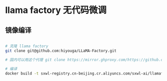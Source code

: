 # llama factory 无代码微调

## 镜像编译

```bash

# 克隆 llama factory 
git clone git@github.com:hiyouga/LLaMA-Factory.git

# 国内可以用这个代理 git clone https://mirror.ghproxy.com/https://github.com/hiyouga/LLaMA-Factory.git

# 编译
docker build -t sxwl-registry.cn-beijing.cr.aliyuncs.com/sxwl-ai/llamafactory：latest .

```

## 